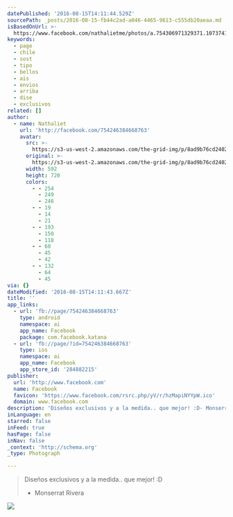 ```yaml
---
datePublished: '2016-08-15T14:11:44.529Z'
sourcePath: _posts/2016-08-15-fb44c2ad-a046-4465-9613-c555db20aeaa.md
isBasedOnUrl: >-
  https://www.facebook.com/nathalietme/photos/a.754306971329371.1073741828.754246384668763/1198626956897368/?type=3&theater
keywords:
  - page
  - chile
  - sost
  - tipo
  - bellos
  - ais
  - envios
  - arriba
  - dise
  - exclusivos
related: []
author:
  - name: Nathaliet
    url: 'http://facebook.com/754246384668763'
    avatar:
      src: >-
        https://s3-us-west-2.amazonaws.com/the-grid-img/p/8ad9b76cd2402b7d980196e3bc35a6f84afaed1f.jpg
      original: >-
        https://s3-us-west-2.amazonaws.com/the-grid-img/p/8ad9b76cd2402b7d980196e3bc35a6f84afaed1f.jpg
      width: 592
      height: 720
      colors:
        - - 254
          - 249
          - 246
        - - 19
          - 14
          - 21
        - - 193
          - 150
          - 118
        - - 60
          - 45
          - 42
        - - 132
          - 64
          - 45
via: {}
dateModified: '2016-08-15T14:11:43.667Z'
title: ''
app_links:
  - url: 'fb://page/754246384668763'
    type: android
    namespace: ai
    app_name: Facebook
    package: com.facebook.katana
  - url: 'fb://page/?id=754246384668763'
    type: ios
    namespace: ai
    app_name: Facebook
    app_store_id: '284882215'
publisher:
  url: 'http://www.facebook.com'
  name: Facebook
  favicon: 'https://www.facebook.com/rsrc.php/yV/r/hzMapiNYYpW.ico'
  domain: www.facebook.com
description: 'Diseños exclusivos y a la medida.. que mejor! :D- Monserrat Rivera '
inLanguage: en
starred: false
inFeed: true
hasPage: false
inNav: false
_context: 'http://schema.org'
_type: Photograph

---
```

> Diseños exclusivos y a la medida.. que mejor! :D
> 
> - Monserrat Rivera 

![](https://s3-us-west-2.amazonaws.com/the-grid-img/p/8ad9b76cd2402b7d980196e3bc35a6f84afaed1f.jpg)